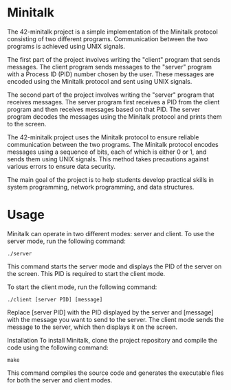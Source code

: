 # Minitalk
The 42-minitalk project is a simple implementation of the Minitalk protocol consisting of two different programs. Communication between the two programs is achieved using UNIX signals.

The first part of the project involves writing the "client" program that sends messages. The client program sends messages to the "server" program with a Process ID (PID) number chosen by the user. These messages are encoded using the Minitalk protocol and sent using UNIX signals.

The second part of the project involves writing the "server" program that receives messages. The server program first receives a PID from the client program and then receives messages based on that PID. The server program decodes the messages using the Minitalk protocol and prints them to the screen.

The 42-minitalk project uses the Minitalk protocol to ensure reliable communication between the two programs. The Minitalk protocol encodes messages using a sequence of bits, each of which is either 0 or 1, and sends them using UNIX signals. This method takes precautions against various errors to ensure data security.

The main goal of the project is to help students develop practical skills in system programming, network programming, and data structures.

# Usage
Minitalk can operate in two different modes: server and client. To use the server mode, run the following command:
```
./server
```
This command starts the server mode and displays the PID of the server on the screen. This PID is required to start the client mode.

To start the client mode, run the following command:

```
./client [server PID] [message]
```
Replace [server PID] with the PID displayed by the server and [message] with the message you want to send to the server. The client mode sends the message to the server, which then displays it on the screen.

Installation
To install Minitalk, clone the project repository and compile the code using the following command:

```
make
```
This command compiles the source code and generates the executable files for both the server and client modes.


